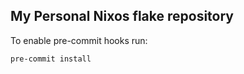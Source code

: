 ## My Personal Nixos flake repository

To enable pre-commit hooks run:

```bash
pre-commit install
```
